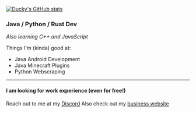 [![Ducky's GitHub stats](https://github-readme-stats.vercel.app/api?username=duckysmacky)](https://github.com/anuraghazra/github-readme-stats&show_icons=true&theme=gotham )

### Java / Python / Rust Dev
*Also learning C++ and JavaScript*

Things I'm (kinda) good at:
- Java Android Development
- Java Minecraft Plugins
- Python Webscraping
----
#### I am looking for work experience (even for free!)
Reach out to me at my [Discord](https://discord.com/users/689572887366991937)
Also check out my [business website](https://duckybusiness.carrd.co)
